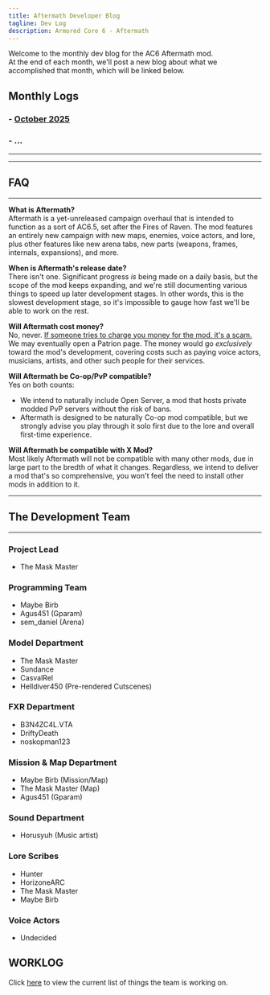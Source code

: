 ```yaml
---
title: Aftermath Developer Blog
tagline: Dev Log
description: Armored Core 6 - Aftermath
---
```


Welcome to the monthly dev blog for the AC6 Aftermath mod.  
At the end of each month, we'll post a new blog about what we accomplished that month, which will be linked below.

## Monthly Logs
### - [October 2025](2025-10-31-Afterblog.md)
### - ...
** **  
---
## FAQ
---
**What is Aftermath?**  
Aftermath is a yet-unreleased campaign overhaul that is intended to function as a sort of AC6.5, set after the Fires of Raven. The mod features an entirely new campaign with new maps, enemies, voice actors, and lore, plus other features like new arena tabs, new parts (weapons, frames, internals, expansions), and more.

**When is Aftermath's release date?**  
There isn't one. Significant progress *is* being made on a daily basis, but the scope of the mod keeps expanding, and we're still documenting various things to speed up later development stages. In other words, this is the slowest development stage, so it's impossible to gauge how fast we'll be able to work on the rest.

**Will Aftermath cost money?**  
No, never. <ins>If someone tries to charge you money for the mod, it's a scam.</ins>  
We may eventually open a Patrion page. The money would go *exclusively* toward the mod's development, covering costs such as paying voice actors, musicians, artists, and other such people for their services.

**Will Aftermath be Co-op/PvP compatible?**  
Yes on both counts: 
- We intend to naturally include Open Server, a mod that hosts private modded PvP servers without the risk of bans.
- Aftermath is designed to be naturally Co-op mod compatible, but we strongly advise you play through it solo first due to the lore and overall first-time experience.

**Will Aftermath be compatible with X Mod?**  
Most likely Aftermath will not be compatible with many other mods, due in large part to the bredth of what it changes. Regardless, we intend to deliver a mod that's so comprehensive, you won't feel the need to install other mods in addition to it.

---
## The Development Team
---

### Project Lead
- The Mask Master

### Programming Team
- Maybe Birb
- Agus451 (Gparam)
- sem_daniel (Arena)

### Model Department
- The Mask Master
- Sundance
- CasvalRel
- Helldiver450 (Pre-rendered Cutscenes)

### FXR Department
- B3N4ZC4L.VTA
- DriftyDeath
- noskopman123

### Mission & Map Department
- Maybe Birb (Mission/Map)
- The Mask Master (Map)
- Agus451 (Gparam)

### Sound Department
- Horusyuh (Music artist)

### Lore Scribes
- Hunter
- HorizoneARC
- The Mask Master
- Maybe Birb

### Voice Actors
- Undecided

## WORKLOG
Click [here](worklog.md) to view the current list of things the team is working on.
